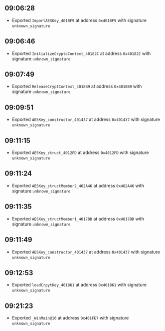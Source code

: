 
## 09:06:28
- Exported `ImportAESKey_4018F9` at address `0x4018F9` with signature `unknown_signature`

## 09:06:46
- Exported `InitializeCryptoContext_40182C` at address `0x40182C` with signature `unknown_signature`

## 09:07:49
- Exported `ReleaseCryptContext_4018B9` at address `0x4018B9` with signature `unknown_signature`

## 09:09:51
- Exported `AESKey_constructor_401437` at address `0x401437` with signature `unknown_signature`

## 09:11:15
- Exported `AESKey_struct_4012FD` at address `0x4012FD` with signature `unknown_signature`

## 09:11:24
- Exported `AESKey_structMember2_402A46` at address `0x402A46` with signature `unknown_signature`

## 09:11:35
- Exported `AESKey_structMember1_4017DD` at address `0x4017DD` with signature `unknown_signature`

## 09:11:49
- Exported `AESKey_constructor_401437` at address `0x401437` with signature `unknown_signature`

## 09:12:53
- Exported `loadCrpytKey_401861` at address `0x401861` with signature `unknown_signature`

## 09:21:23
- Exported `_WinMain@16` at address `0x401FE7` with signature `unknown_signature`
